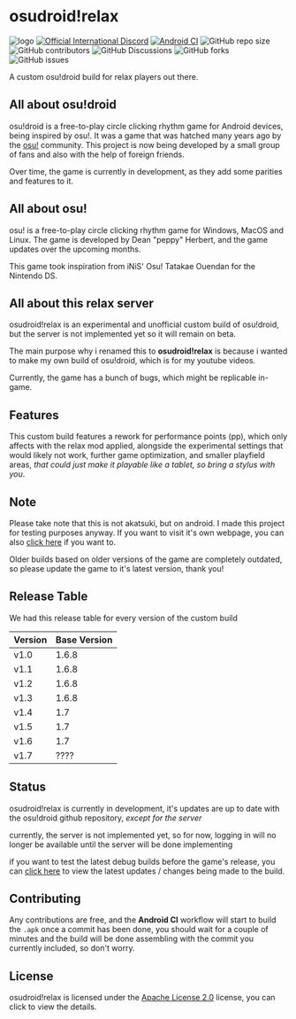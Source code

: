 # osudroid!relax

![logo](https://media.discordapp.net/attachments/792900587887919114/1127174982754107483/Untitled164_20230708175009.png)
[![Official International Discord](https://discordapp.com/api/guilds/1095653998389907468/widget.png?style=shield)](https://discord.gg/kUaSggQP7m)
[![Android CI](https://github.com/PayToUse/osudroid-rx/workflows/Android%20CI/badge.svg?branch=master)](https://github.com/PayToUse/osudroid-rx/actions?query=workflow%3A"Android+CI")
![GitHub repo size](https://img.shields.io/github/repo-size/PayToUse/osudroid-rx?style=flat-square&label=Repository%20Size)
![GitHub contributors](https://img.shields.io/github/contributors/PayToUse/osudroid-rx?style=flat-square&label=Project%20contributors)
![GitHub Discussions](https://img.shields.io/github/discussions/PayToUse/osudroid-rx?style=flat-square&label=Discussions)
![GitHub forks](https://img.shields.io/github/forks/PayToUse/osudroid-rx?style=flat-square&label=Project%20forks)
![GitHub issues](https://img.shields.io/github/issues/PayToUse/osudroid-rx?style=flat-square&label=Project%20issues)


A custom osu!droid build for relax players out there.

## All about osu!droid
osu!droid is a free-to-play circle clicking rhythm game for Android devices, being inspired by osu!. It was a game that was hatched many years ago by the [osu!](https://osu.ppy.sh/home) community. This project is now being developed by a small group of fans and also with the help of foreign friends.

Over time, the game is currently in development, as they add some parities and features to it.

## All about osu!
osu! is a free-to-play circle clicking rhythm game for Windows, MacOS and Linux. The game is developed by Dean "peppy" Herbert, and the game updates over the upcoming months.

This game took inspiration from iNiS' Osu! Tatakae Ouendan for the Nintendo DS.

## All about this relax server
osudroid!relax is an experimental and unofficial custom build of osu!droid, but the server is not implemented yet so it will remain on beta.

The main purpose why i renamed this to **osudroid!relax** is because i wanted to make my own build of osu!droid, which is for my youtube videos.

Currently, the game has a bunch of bugs, which might be replicable in-game.

## Features
This custom build features a rework for performance points (pp), which only affects with the relax mod applied, alongside the experimental settings that would likely not work, further game optimization, and smaller playfield areas, *that could just make it playable like a tablet, so bring a stylus with you*.

## Note
Please take note that this is not akatsuki, but on android. I made this project for testing purposes anyway. If you want to visit it's own webpage, you can also [click here](https://akatsuki.gg) if you want to.

Older builds based on older versions of the game are completely outdated, so please update the game to it's latest version, thank you!

## Release Table
We had this release table for every version of the custom build

| Version    | Base Version |
|------------|------------|
| v1.0 | 1.6.8 |
| v1.1 | 1.6.8 |
| v1.2 | 1.6.8 |
| v1.3 | 1.6.8 |
| v1.4 | 1.7 |
| v1.5 | 1.7 |
| v1.6 | 1.7 |
| v1.7 | ???? |

## Status
osudroid!relax is currently in development, it's updates are up to date with the osu!droid github repository, *except for the server*

currently, the server is not implemented yet, so for now, logging in will no longer be available until the server will be done implementing

if you want to test the latest debug builds before the game's release, you can [click here](https://github.com/PayToUse/osudroid-rx/actions) to view the latest updates / changes being made to the build.

## Contributing

Any contributions are free, and the **Android CI** workflow will start to build the `.apk` once a commit has been done, you should wait for a couple of minutes and the build will be done assembling with the commit you currently included, so don't worry.

## License

osudroid!relax is licensed under the [Apache License 2.0](https://opensource.org/licenses/Apache-2.0) license, you can click to view the details.
